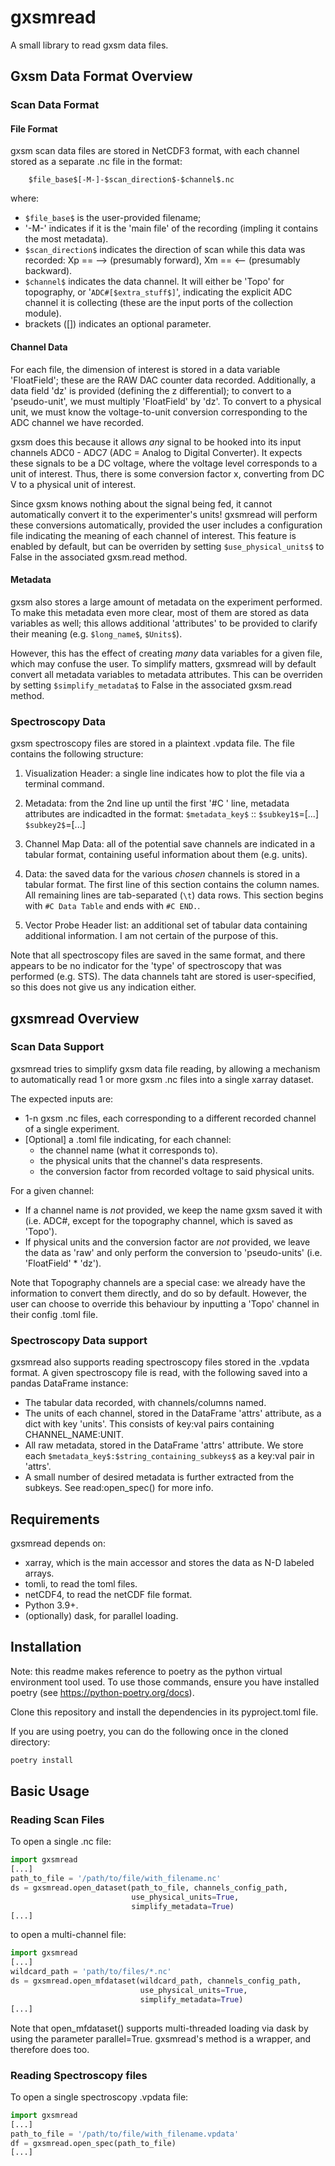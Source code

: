 # gxsmread

A small library to read gxsm data files.

## Gxsm Data Format Overview

### Scan Data Format

#### File Format

gxsm scan data files are stored in NetCDF3 format, with each channel stored as a separate .nc file in the format:

        $file_base$[-M-]-$scan_direction$-$channel$.nc
        
where:
- `$file_base$` is the user-provided filename;
- '-M-' indicates if it is the 'main file' of the recording (impling it
    contains the most metadata).
- `$scan_direction$` indicates the direction of scan while this data was
    recorded: Xp == --> (presumably forward), Xm == <-- (presumably
    backward).
- `$channel$` indicates the data channel. It will either be 'Topo' for
    topography, or '`ADC#[$extra_stuff$]`', indicating the explicit ADC
    channel it is collecting (these are the input ports of the
    collection module).
- brackets ([]) indicates an optional parameter.

#### Channel Data

For each file, the dimension of interest is stored in a data variable 'FloatField'; these are the RAW DAC counter data recorded. Additionally, a data field 'dz' is provided (defining the z differential); to convert to a 'pseudo-unit', we must multiply 'FloatField' by 'dz'. To convert to a physical unit, we must know the voltage-to-unit conversion corresponding to the ADC channel we have recorded.

gxsm does this because it allows *any* signal to be hooked into its input channels ADC0 - ADC7 (ADC = Analog to Digital Converter). It expects these signals to be a DC voltage, where the voltage level corresponds to a unit of interest. Thus, there is some conversion factor x, converting from DC V to a physical unit of interest.

Since gxsm knows nothing about the signal being fed, it cannot automatically convert it to the experimenter's units! gxsmread will perform these conversions automatically, provided the user includes a configuration file indicating the meaning of each channel of interest. This feature is enabled by default, but can be overriden by setting `$use_physical_units$` to False in the associated gxsm.read method.

#### Metadata

gxsm also stores a large amount of metadata on the experiment performed. To make this metadata even more clear, most of them are stored as data variables as well; this allows additional 'attributes' to be provided to clarify their meaning (e.g. `$long_name$`, `$Units$`).

However, this has the effect of creating *many* data variables for a given file, which may confuse the user. To simplify matters, gxsmread will by default convert all metadata variables to metadata attributes. This can be overriden by setting `$simplify_metadata$` to False in the associated gxsm.read method.

### Spectroscopy Data

gxsm spectroscopy files are stored in a plaintext .vpdata file. The file 
contains the following structure:

1.  Visualization Header: a single line indicates how to plot the file via a
terminal command.
2. Metadata: from the 2nd line up until the first '#C ' line, metadata 
attributes are indicadted in the format:
`$metadata_key$` :: `$subkey1$`=[...] `$subkey2$`=[...]

3. Channel Map Data: all of the potential save channels are indicated in a
tabular format, containing useful information about them (e.g. units).
4. Data: the saved data for the various *chosen* channels is stored in a
tabular format. The first line of this section contains the column names. All
remaining lines are tab-separated (`\t`) data rows. This section begins with 
`#C Data Table` and ends with `#C END.`.
5. Vector Probe Header list: an additional set of tabular data containing
additional information. I am not certain of the purpose of this.

Note that all spectroscopy files are saved in the same format, and there
appears to be no indicator for the 'type' of spectroscopy that was performed
(e.g. STS). The data channels taht are stored is user-specified, so this does
not give us any indication either.

## gxsmread Overview

### Scan Data Support

gxsmread tries to simplify gxsm data file reading, by allowing a mechanism to automatically read 1 or more gxsm .nc files into a single xarray dataset.

The expected inputs are:
- 1-n gxsm .nc files, each corresponding to a different recorded channel of a single experiment.
- [Optional] a .toml file indicating, for each channel:
  + the channel name (what it corresponds to).
  + the physical units that the channel's data respresents.
  + the conversion factor from recorded voltage to said physical units.

For a given channel:
- If a channel name is *not* provided, we keep the name gxsm saved it with (i.e. ADC#, except for the topography channel, which is saved as 'Topo').
- If physical units and the conversion factor are *not* provided, we leave the data as 'raw' and only perform the conversion to 'pseudo-units' (i.e. 'FloatField' * 'dz').

Note that Topography channels are a special case: we already have the information to convert them directly, and do so by default. However, the user can choose to override this behaviour by inputting a 'Topo' channel in their config .toml file.

### Spectroscopy Data support

gxsmread also supports reading spectroscopy files stored in the .vpdata format.
A given spectroscopy file is read, with the following saved into a pandas
DataFrame instance:
- The tabular data recorded, with channels/columns named.
- The units of each channel, stored in the DataFrame 'attrs' attribute, as a 
dict with key 'units'. This consists of key:val pairs containing 
CHANNEL_NAME:UNIT.
- All raw metadata, stored in the DataFrame 'attrs' attribute. We store each
`$metadata_key$:$string_containing_subkeys$` as a key:val pair in 'attrs'.
- A small number of desired metadata is further extracted from the subkeys.
See read:open_spec() for more info.

## Requirements

gxsmread depends on:
- xarray, which is the main accessor and stores the data as N-D labeled arrays.
- tomli, to read the toml files.
- netCDF4, to read the netCDF file format.
- Python 3.9+.
- (optionally) dask, for parallel loading.

## Installation

Note: this readme makes reference to poetry as the python virtual environment tool used. To use those commands, ensure you have installed poetry (see https://python-poetry.org/docs).

Clone this repository and install the dependencies in its pyproject.toml file.

If you are using poetry, you can do the following once in the cloned directory:

``` sh
poetry install
```

## Basic Usage

### Reading Scan Files

To open a single .nc file:

``` python
import gxsmread
[...]
path_to_file = '/path/to/file/with_filename.nc'
ds = gxsmread.open_dataset(path_to_file, channels_config_path,
                           use_physical_units=True,
                           simplify_metadata=True)
[...]

```

to open a multi-channel file:

``` python
import gxsmread
[...]
wildcard_path = 'path/to/files/*.nc'
ds = gxsmread.open_mfdataset(wildcard_path, channels_config_path,
                             use_physical_units=True,
                             simplify_metadata=True)
[...]
```

Note that open_mfdataset() supports multi-threaded loading via dask by using the parameter parallel=True. gxsmread's method is a wrapper, and therefore does too.

### Reading Spectroscopy files

To open a single spectroscopy .vpdata file:

``` python
import gxsmread
[...]
path_to_file = '/path/to/file/with_filename.vpdata'
df = gxsmread.open_spec(path_to_file)
[...]

```
